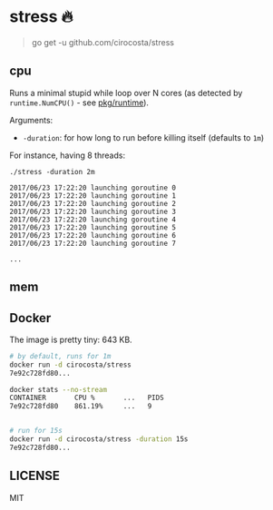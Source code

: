 # stress 🔥

> go get -u github.com/cirocosta/stress


## cpu

Runs a minimal stupid while loop over N cores (as detected by `runtime.NumCPU()` - see [pkg/runtime](https://golang.org/pkg/runtime/#NumCPU)).

Arguments:
- `-duration`: for how long to run before killing itself (defaults to `1m`)

For instance, having 8 threads:

```
./stress -duration 2m

2017/06/23 17:22:20 launching goroutine 0
2017/06/23 17:22:20 launching goroutine 1
2017/06/23 17:22:20 launching goroutine 2
2017/06/23 17:22:20 launching goroutine 3
2017/06/23 17:22:20 launching goroutine 4
2017/06/23 17:22:20 launching goroutine 5
2017/06/23 17:22:20 launching goroutine 6
2017/06/23 17:22:20 launching goroutine 7

...

```

## mem 




## Docker

The image is pretty tiny: 643 KB.

```sh
# by default, runs for 1m
docker run -d cirocosta/stress
7e92c728fd80...

docker stats --no-stream
CONTAINER       CPU %       ...   PIDS
7e92c728fd80    861.19%     ...   9


# run for 15s
docker run -d cirocosta/stress -duration 15s
7e92c728fd80...
```

## LICENSE

MIT

